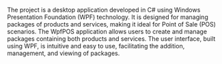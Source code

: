 The project is a desktop application developed in C# using Windows Presentation Foundation (WPF) technology. It is designed for managing packages of products and services, making it ideal for Point of Sale (POS) scenarios. The WpfPOS application allows users to create and manage packages containing both products and services. The user interface, built using WPF, is intuitive and easy to use, facilitating the addition, management, and viewing of packages.
